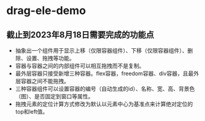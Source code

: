 # drag-ele-demo
## 截止到2023年8月18日需要完成的功能点

- 抽象出一个组件用于显示上移（仅限容器组件）、下移（仅限容器组件）、删除、设置、拖拽等功能。
- 容器与容器之间的内部组件可以相互拖拽而不是复制。
- 最外层容器只接受新增三种容器。flex容器，freedom容器、div容器，且最外层容器之间不能拖拽。
- 三种容器组件可以设置容器的编号（自动生成的id）、名称、宽、高、背景色（图）、是否固定到窗口等属性。
- 拖拽元素的定位计算方式修改为默认以元素中心为基准点来计算绝对定位的top和left值。